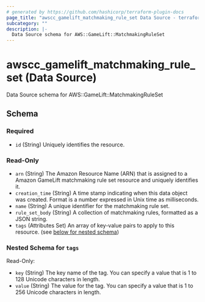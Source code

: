 ```yaml
---
# generated by https://github.com/hashicorp/terraform-plugin-docs
page_title: "awscc_gamelift_matchmaking_rule_set Data Source - terraform-provider-awscc"
subcategory: ""
description: |-
  Data Source schema for AWS::GameLift::MatchmakingRuleSet
---
```


# awscc_gamelift_matchmaking_rule_set (Data Source)

Data Source schema for AWS::GameLift::MatchmakingRuleSet



<!-- schema generated by tfplugindocs -->
## Schema

### Required

- `id` (String) Uniquely identifies the resource.

### Read-Only

- `arn` (String) The Amazon Resource Name (ARN) that is assigned to a Amazon GameLift matchmaking rule set resource and uniquely identifies it.
- `creation_time` (String) A time stamp indicating when this data object was created. Format is a number expressed in Unix time as milliseconds.
- `name` (String) A unique identifier for the matchmaking rule set.
- `rule_set_body` (String) A collection of matchmaking rules, formatted as a JSON string.
- `tags` (Attributes Set) An array of key-value pairs to apply to this resource. (see [below for nested schema](#nestedatt--tags))

<a id="nestedatt--tags"></a>
### Nested Schema for `tags`

Read-Only:

- `key` (String) The key name of the tag. You can specify a value that is 1 to 128 Unicode characters in length.
- `value` (String) The value for the tag. You can specify a value that is 1 to 256 Unicode characters in length.
